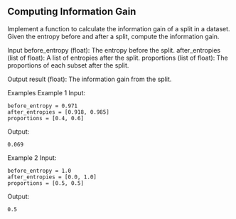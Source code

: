 ## Computing Information Gain

Implement a function to calculate the information gain of a split in a dataset. Given the entropy before and after a split, compute the information gain.

Input
before_entropy (float): The entropy before the split.
after_entropies (list of float): A list of entropies after the split.
proportions (list of float): The proportions of each subset after the split.

Output
result (float): The information gain from the split.

Examples
Example 1
Input:
```
before_entropy = 0.971
after_entropies = [0.918, 0.985]
proportions = [0.4, 0.6]
```
Output:
```
0.069
```

Example 2
Input:
```
before_entropy = 1.0
after_entropies = [0.0, 1.0]
proportions = [0.5, 0.5]
```
Output:
```
0.5
```
